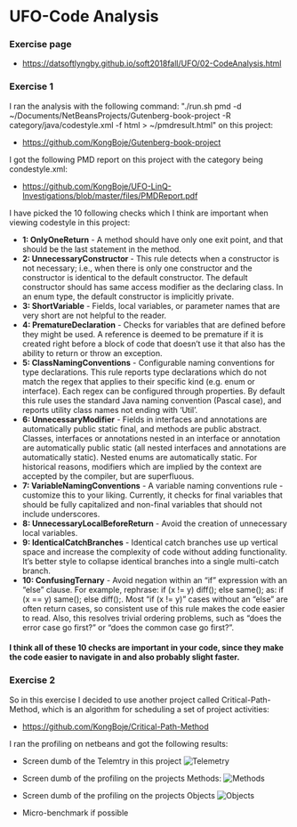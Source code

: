 # UFO-Code Analysis
### Exercise page
- https://datsoftlyngby.github.io/soft2018fall/UFO/02-CodeAnalysis.html

### Exercise 1
I ran the analysis with the following command: "./run.sh pmd -d ~/Documents/NetBeansProjects/Gutenberg-book-project -R category/java/codestyle.xml -f html > ~/pmdresult.html" on this project:
- https://github.com/KongBoje/Gutenberg-book-project

I got the following PMD report on this project with the category being condestyle.xml:
- https://github.com/KongBoje/UFO-LinQ-Investigations/blob/master/files/PMDReport.pdf

I have picked the 10 following checks which I think are important when viewing codestyle in this project:
- **1: OnlyOneReturn** - A method should have only one exit point, and that should be the last statement in the method.
- **2: UnnecessaryConstructor** - This rule detects when a constructor is not necessary; i.e., when there is only one constructor and the constructor is identical to the default constructor. The default constructor should has same access modifier as the declaring class. In an enum type, the default constructor is implicitly private.
- **3: ShortVariable** - Fields, local variables, or parameter names that are very short are not helpful to the reader.
- **4: PrematureDeclaration** - Checks for variables that are defined before they might be used. A reference is deemed to be premature if it is created right before a block of code that doesn’t use it that also has the ability to return or throw an exception.
- **5: ClassNamingConventions** - Configurable naming conventions for type declarations. This rule reports type declarations which do not match the regex that applies to their specific kind (e.g. enum or interface). Each regex can be configured through properties.
By default this rule uses the standard Java naming convention (Pascal case), and reports utility class names not ending with ‘Util’.
- **6: UnnecessaryModifier** - Fields in interfaces and annotations are automatically public static final, and methods are public abstract. Classes, interfaces or annotations nested in an interface or annotation are automatically public static (all nested interfaces and annotations are automatically static). Nested enums are automatically static. For historical reasons, modifiers which are implied by the context are accepted by the compiler, but are superfluous.
- **7: VariableNamingConventions** - A variable naming conventions rule - customize this to your liking. Currently, it checks for final variables that should be fully capitalized and non-final variables that should not include underscores.
- **8: UnnecessaryLocalBeforeReturn** - Avoid the creation of unnecessary local variables.
- **9: IdenticalCatchBranches** - Identical catch branches use up vertical space and increase the complexity of code without adding functionality. It’s better style to collapse identical branches into a single multi-catch branch.
- **10: ConfusingTernary** - Avoid negation within an “if” expression with an “else” clause. For example, rephrase: if (x != y) diff(); else same(); as: if (x == y) same(); else diff();.
Most “if (x != y)” cases without an “else” are often return cases, so consistent use of this rule makes the code easier to read. Also, this resolves trivial ordering problems, such as “does the error case go first?” or “does the common case go first?”.

#### I think all of these 10 checks are important in your code, since they make the code easier to navigate in and also probably slight faster.

### Exercise 2
So in this exercise I decided to use another project called Critical-Path-Method, which is an algorithm for scheduling a set of project activities:
- https://github.com/KongBoje/Critical-Path-Method

I ran the profiling on netbeans and got the following results:
- Screen dumb of the Telemtry in this project
![Telemetry](https://github.com/KongBoje/UFO-LinQ-Investigations/blob/master/files/Telemetry.JPG)
- Screen dumb of the profiling on the projects Methods:
![Methods](https://github.com/KongBoje/UFO-LinQ-Investigations/blob/master/files/MethodsTime.JPG)
- Screen dumb of the profiling on the projects Objects
![Objects](https://github.com/KongBoje/UFO-LinQ-Investigations/blob/master/files/ObjectsProfiling.png)


- Micro-benchmark if possible
